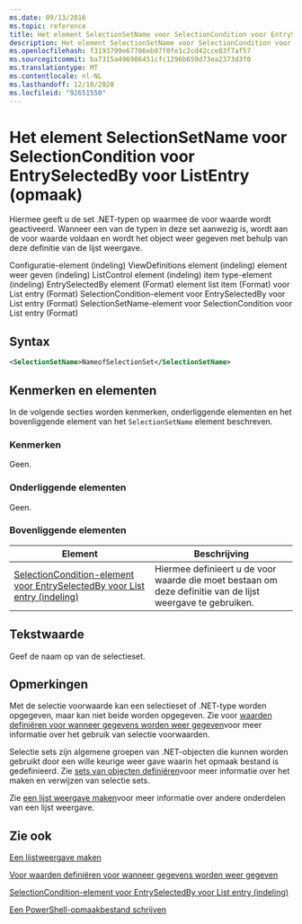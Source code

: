 ```yaml
---
ms.date: 09/13/2016
ms.topic: reference
title: Het element SelectionSetName voor SelectionCondition voor EntrySelectedBy voor ListEntry (opmaak)
description: Het element SelectionSetName voor SelectionCondition voor EntrySelectedBy voor ListEntry (opmaak)
ms.openlocfilehash: f3193799e67706eb07f0fe1c2cd42cce83f7af57
ms.sourcegitcommit: ba7315a496986451cfc1296b659d73ea2373d3f0
ms.translationtype: MT
ms.contentlocale: nl-NL
ms.lasthandoff: 12/10/2020
ms.locfileid: "92651550"
---
```

# <a name="selectionsetname-element-for-selectioncondition-for-entryselectedby-for-listentry-format"></a>Het element SelectionSetName voor SelectionCondition voor EntrySelectedBy voor ListEntry (opmaak)

Hiermee geeft u de set .NET-typen op waarmee de voor waarde wordt geactiveerd. Wanneer een van de typen in deze set aanwezig is, wordt aan de voor waarde voldaan en wordt het object weer gegeven met behulp van deze definitie van de lijst weergave.

Configuratie-element (indeling) ViewDefinitions element (indeling) element weer geven (indeling) ListControl element (indeling) item type-element (indeling) EntrySelectedBy element (Format) element list item (Format) voor List entry (Format) SelectionCondition-element voor EntrySelectedBy voor List entry (Format) SelectionSetName-element voor SelectionCondition voor List entry (Format)

## <a name="syntax"></a>Syntax

```xml
<SelectionSetName>NameofSelectionSet</SelectionSetName>
```

## <a name="attributes-and-elements"></a>Kenmerken en elementen

In de volgende secties worden kenmerken, onderliggende elementen en het bovenliggende element van het `SelectionSetName` element beschreven.

### <a name="attributes"></a>Kenmerken

Geen.

### <a name="child-elements"></a>Onderliggende elementen

Geen.

### <a name="parent-elements"></a>Bovenliggende elementen

|Element|Beschrijving|
|-------------|-----------------|
|[SelectionCondition-element voor EntrySelectedBy voor List entry (indeling)](./selectioncondition-element-for-entryselectedby-for-listcontrol-format.md)|Hiermee definieert u de voor waarde die moet bestaan om deze definitie van de lijst weergave te gebruiken.|

## <a name="text-value"></a>Tekstwaarde

Geef de naam op van de selectieset.

## <a name="remarks"></a>Opmerkingen

Met de selectie voorwaarde kan een selectieset of .NET-type worden opgegeven, maar kan niet beide worden opgegeven. Zie voor [waarden definiëren voor wanneer gegevens worden weer gegeven](./defining-conditions-for-displaying-data.md)voor meer informatie over het gebruik van selectie voorwaarden.

Selectie sets zijn algemene groepen van .NET-objecten die kunnen worden gebruikt door een wille keurige weer gave waarin het opmaak bestand is gedefinieerd. Zie [sets van objecten definiëren](./defining-selection-sets.md)voor meer informatie over het maken en verwijzen van selectie sets.

Zie [een lijst weergave maken](./creating-a-list-view.md)voor meer informatie over andere onderdelen van een lijst weergave.

## <a name="see-also"></a>Zie ook

[Een lijstweergave maken](./creating-a-list-view.md)

[Voor waarden definiëren voor wanneer gegevens worden weer gegeven](./defining-conditions-for-displaying-data.md)

[SelectionCondition-element voor EntrySelectedBy voor List entry (indeling)](./selectioncondition-element-for-entryselectedby-for-listcontrol-format.md)

[Een PowerShell-opmaakbestand schrijven](./writing-a-powershell-formatting-file.md)

